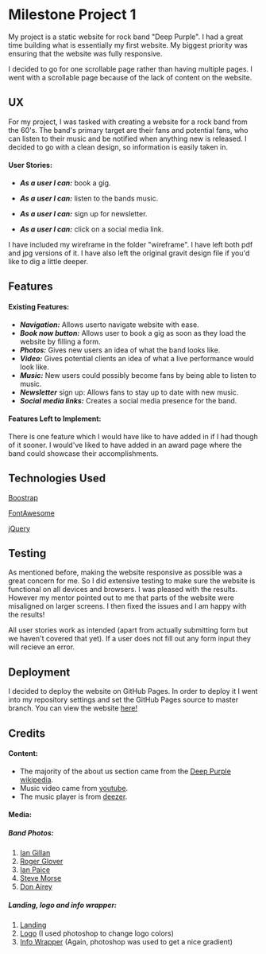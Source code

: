 # Milestone Project 1
My project is a static website for rock band "Deep Purple". I had a great time building what is essentially my first website. My biggest priority was
ensuring that the website was fully responsive. 

I decided to go for one scrollable page rather than having multiple pages. I went with a scrollable page because of the lack of content on the website.

## UX
For my project, I was tasked with creating a website for a rock band from the 60's. The band's primary target are their fans and potential fans,
who can listen to their music and be notified when anything new is released. I decided to go with a clean design, so information is easily taken in.
#### User Stories: 
* ***As a user I can:*** book a gig.

* ***As a user I can:*** listen to the bands music.

* ***As a user I can:*** sign up for newsletter.

* ***As a user I can:*** click on a social media link.

I have included my wireframe in the folder "wireframe". I have left both pdf and jpg versions of it. I have also left the original gravit design file
if you'd like to dig a little deeper.

## Features
#### Existing Features:
* ***Navigation:*** Allows userto navigate website with ease.
* ***Book now button:*** Allows user to book a gig as soon as they load the website by filling a form.
* ***Photos:*** Gives new users an idea of what the band looks like.
* ***Video:*** Gives potential clients an idea of what a live performance would look like.
* ***Music:*** New users could possibly become fans by being able to listen to music.
* ***Newsletter*** sign up: Allows fans to stay up to date with new music.
* ***Social media links:*** Creates a social media presence for the band.

#### Features Left to Implement:
There is one feature which I would have like to have added in if I had though of it sooner. I would've liked to have added in an award page where
the band could showcase their accomplishments.

## Technologies Used
[Boostrap](https://www.bootstrapcdn.com/)

[FontAwesome](https://fontawesome.com/)

[jQuery](https://jquery.com/)

## Testing
As mentioned before, making the website responsive as possible was a great concern for me. So I did extensive testing to make sure the website is
functional on all devices and browsers. I was pleased with the results. However my mentor pointed out to me that parts of the website were misaligned
on larger screens. I then fixed the issues and I am happy with the results!

All user stories work as intended (apart from actually submitting form but we haven't covered that yet). If a user does not fill out any form input
they will recieve an error.

## Deployment
I decided to deploy the website on GitHub Pages. In order to deploy it I went into my repository settings and set the GitHub Pages source to master branch.
You can view the website [here!](https://khalem.github.io/milestone-project-1/)
## Credits 
#### Content:
* The majority of the about us section came from the [Deep Purple wikipedia](https://en.wikipedia.org/wiki/Deep_Purple).
* Music video came from [youtube](https://www.youtube.com/watch?v=we_OxYQfIwA).
* The music player is from [deezer](https://developers.deezer.com/musicplugins/player).

#### Media:
##### Band Photos:
1. [Ian Gillan](https://www.pinterest.ie/pin/326159197984663289/?lp=true)
2. [Roger Glover](https://www.pinterest.ie/pin/373376625339420571/?lp=true)
3. [Ian Paice](https://darkerthanblue.wordpress.com/category/the-musicians/ian-paice/)
4. [Steve Morse](https://www.pinterest.ie/pin/246712885813614900/?lp=true)
5. [Don Airey](https://www.thehighwaystar.com/news/2009/02/25/airey-deep-purple-are-back-where-they-belong/)

##### Landing, logo and info wrapper:
1. [Landing](https://www.loudersound.com/features/deep-purple-ten-strange-facts)
2. [Logo](https://commons.wikimedia.org/wiki/File:Deep-Purple-logo.png) (I used photoshop to change logo colors)
3. [Info Wrapper](https://www.pexels.com/photo/person-playing-sun-burst-electric-bass-guitar-in-bokeh-photography-96380/) (Again, photoshop was used to get a nice gradient)